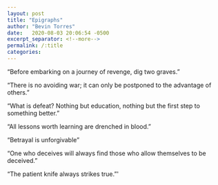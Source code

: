 ```yaml
---
layout: post
title: "Epigraphs"
author: "Bevin Torres"
date:   2020-08-03 20:06:54 -0500
excerpt_separator: <!--more-->
permalink: /:title
categories: 
---
```


“Before embarking on a journey of revenge, dig two graves.”
<!--more-->

“There is no avoiding war; it can only be postponed to the advantage of others.”

“What is defeat? Nothing but education, nothing but the first step to something better.”

“All lessons worth learning are drenched in blood.”

“Betrayal is unforgivable”

“One who deceives will always find those who allow themselves to be deceived.”

“The patient knife always strikes true.”'



